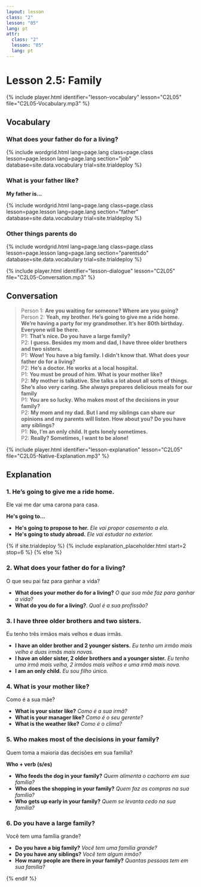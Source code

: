 ```yaml
---
layout: lesson
class: "2"
lesson: "05"
lang: pt
attr:
  class: "2"
  lesson: "05"
  lang: pt
---
```


# Lesson 2.5: Family

{% include player.html identifier="lesson-vocabulary" lesson="C2L05" file="C2L05-Vocabulary.mp3" %}





## Vocabulary

### What does your father do for a living?


{% include wordgrid.html lang=page.lang
		class=page.class 
		lesson=page.lesson 
		lang=page.lang
		section="job"
		database=site.data.vocabulary 
		trial=site.trialdeploy %}



### What is your father like?

**My father is...**

{% include wordgrid.html lang=page.lang
		class=page.class 
		lesson=page.lesson 
		lang=page.lang
		section="father"
		database=site.data.vocabulary 
		trial=site.trialdeploy %}


### Other things parents do

{% include wordgrid.html lang=page.lang
		class=page.class 
		lesson=page.lesson 
		lang=page.lang
		section="parentsdo"
		database=site.data.vocabulary 
		trial=site.trialdeploy %}



{% include player.html identifier="lesson-dialogue" lesson="C2L05" file="C2L05-Conversation.mp3" %}
## Conversation



> Person 1: **Are you waiting for someone? Where are you going?**  
> Person 2: **Yeah, my brother. He’s going to give me a ride home. We’re having a party for my grandmother. It’s her 80th birthday. Everyone will be there.**  
> P1: **That’s nice. Do you have a large family?**  
> P2: **I guess. Besides my mom and dad, I have three older brothers and two sisters.**  
> P1: **Wow! You have a big family. I didn’t know that. What does your father do for a living?**  
> P2: **He’s a doctor. He works at a local hospital.**  
> P1: **You must be proud of him. What is your mother like?**  
> P2: **My mother is talkative. She talks a lot about all sorts of things. She’s also very caring. She always prepares delicious meals for our family**  
> P1: **You are so lucky. Who makes most of the decisions in your family?**  
> P2: **My mom and my dad. But I and my siblings can share our opinions and my parents will listen. How about you? Do you have any siblings?**  
> P1: **No, I’m an only child. It gets lonely sometimes.**  
> P2: **Really? Sometimes, I want to be alone!**  


{% include player.html identifier="lesson-explanation" lesson="C2L05" file="C2L05-Native-Explanation.mp3" %}
## Explanation

### 1. He’s going to give me a ride home.

Ele vai me dar uma carona para casa.

**He's going to…**

- **He's going to propose to her.** *Ele vai propor casemento a ela.*
- **He's going to study abroad.** *Ele vai estudar no exterior.*

{% if site.trialdeploy %}
	{% include explanation_placeholder.html start=2 stop=6 %}
	{% else %}





### 2. What does your father do for a living?

O que seu pai faz para ganhar a vida?

- **What does your mother do for a living?** *O que sua mãe faz para ganhar a vida?*
- **What do you do for a living?**. *Qual é a sua profissão?*

### 3. I have three older brothers and two sisters.

Eu tenho três irmãos mais velhos e duas irmãs.

- **I have an older brother and 2 younger sisters.** *Eu tenho um irmão mais velho e duas irmãs mais novas.*
- **I have an older sister, 2 older brothers and a younger sister.** *Eu tenho uma irmã mais velha, 2 irmãos mais velhos e uma irmã mais nova.*
- **I am an only child.** *Eu sou filho único.*


### 4.  What is your mother like?

Como é a sua mãe?

 - **What is your sister like?** *Como é a sua irmã?*
 - **What is your manager like?** *Como é o seu gerente?*
 - **What is the weather like?** *Como é o clima?*

### 5.  Who makes most of the decisions in your family?

Quem toma a maioria das decisões em sua família?

**Who + verb (s/es)**

- **Who feeds the dog in your family?** *Quem alimenta o cachorro em sua família?*
- **Who does the shopping in your family?** *Quem faz as compras na sua família?*
- **Who gets up early in your family?** *Quem se levanta cedo na sua família?*

### 6.  Do you have a large family?

Você tem uma família grande?

- **Do you have a big family?** *Você tem uma família grande?*
- **Do you have any siblings?** *Você tem algum irmão?*
- **How many people are there in your family?** *Quantas pessoas tem em sua família?*

{% endif %}